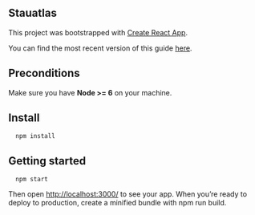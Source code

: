 ## Stauatlas
This project was bootstrapped with [Create React App](https://github.com/facebookincubator/create-react-app).

You can find the most recent version of this guide [here](https://github.com/facebookincubator/create-react-app/blob/master/packages/react-scripts/template/README.md).

## Preconditions
Make sure you have **Node >= 6** on your machine.

## Install
```
  npm install
```

## Getting started
```
  npm start
```
Then open [http://localhost:3000/](http://localhost:3000/) to see your app.
When you’re ready to deploy to production, create a minified bundle with npm run build.
